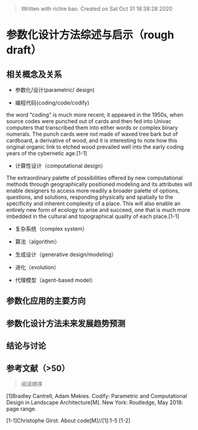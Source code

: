 


> Written with richie bao. Created on Sat Oct 31 18:38:28 2020
# 参数化设计方法综述与启示（rough draft）

## 相关概念及关系
* 参数化/设计(parametric/ design)

*  编程代码(coding/code/codify)

the word “coding” is much more recent; it appeared in the 1950s, when source codes were punched out of cards and then fed into Univac computers that transcribed them into either words or complex binary numerals. The punch cards were not made of waxed tree bark but of cardboard, a derivative of wood, and it is
interesting to note how this original organic link to etched wood prevailed well into the early coding years of the cybernetic age.[1-1]

* 计算性设计（computational design） 

The extraordinary palette of possibilities offered by new computational methods through geographically positioned modeling and its attributes will enable designers to access more readily a broader palette of options, questions, and solutions, responding physically and spatially to the specificity and inherent complexity of a place. This will also enable an entirely new form of ecology to arise and succeed, one that is much more imbedded in the cultural and topographical quality of each place.[1-1]

* 复杂系统（complex system）

* 算法（algorithm）

* 生成设计（generative design/modeling）

* 进化（evolution）

* 代理模型（agent-based model）


## 参数化应用的主要方向


##  参数化设计方法未来发展趋势预测


## 结论与讨论


## 参考文献（>50）
> 阅读顺序

[1]Bradley Cantrell, Adam Mekies. Codify: Parametric and Computational Design in Landscape Architecture[M]. New York: Routledge, May 2018: page range. 

[1-1]Christophe Girot. About code[M]//[1]:1-5
[1-2]
<!--stackedit_data:
eyJoaXN0b3J5IjpbODA1MjI4Mzc4LDEyNzI5NzA1MCwxNDQ2Nz
QxMzg4LC0xMjYyMTY5OTYzLC0xMjA5NzMxMzksLTE1MjUyMTE0
NTMsLTIxMTA5MDQ0ODUsNzcxMzc4NzQ0LC0xODExMzY3Mjg2LC
0xNjM1MDk2NjE1LDc3MTk4NzEzOCwxMzUyMzI3NTg0LC01NjMz
ODEzMDgsMTc1MzQ0NTEyMCwxMjE5ODg5ODg0XX0=
-->